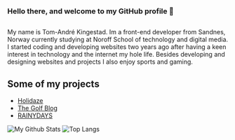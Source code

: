 ### Hello there, and welcome to my GitHub profile 👋
##
My name is Tom-André Kingestad. Im a front-end developer from Sandnes, Norway currently studying at Noroff School of technology and digital media. I started coding and developing websites two years ago after having a keen interest in technology and the internet my hole life. Besides developing and designing websites and projects I also enjoy sports and gaming.

## Some of my projects

- [Holidaze](https://holidaze-tomanking.netlify.app/)
- [The Golf Blog](https://golfblogv2-tomandre-kingestad.netlify.app/index.html)
- [RAINYDAYS](https://rainydays-tomanking.netlify.app/)


![My Github Stats](https://github-readme-stats.vercel.app/api?username=TomAnKing)
![Top Langs](https://github-readme-stats.vercel.app/api/top-langs/?username=TomAnKing)

